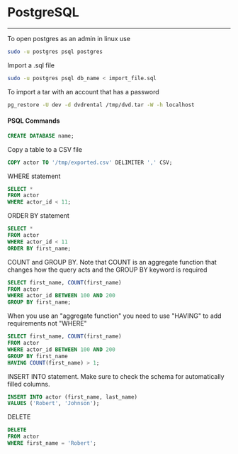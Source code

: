 # PostgreSQL
----
To open postgres as an admin in linux use
``` sh
sudo -u postgres psql postgres
```
Import a .sql file
``` sh
sudo -u postgres psql db_name < import_file.sql
```
To import a tar with an account that has a password
``` sh
pg_restore -U dev -d dvdrental /tmp/dvd.tar -W -h localhost
```
#### PSQL Commands
``` sql
CREATE DATABASE name;
```
Copy a table to a CSV file
``` sql
COPY actor TO '/tmp/exported.csv' DELIMITER ',' CSV;
```
WHERE statement
``` sql
SELECT *
FROM actor
WHERE actor_id < 11;
```
ORDER BY statement
``` sql
SELECT *
FROM actor
WHERE actor_id < 11
ORDER BY first_name;
```
COUNT and GROUP BY. Note that COUNT is an aggregate function that changes how the query acts and the GROUP BY keyword is required
``` sql
SELECT first_name, COUNT(first_name)
FROM actor
WHERE actor_id BETWEEN 100 AND 200
GROUP BY first_name;
```
When you use an "aggregate function" you need to use "HAVING" to add requirements not "WHERE"
``` sql
SELECT first_name, COUNT(first_name)
FROM actor
WHERE actor_id BETWEEN 100 AND 200
GROUP BY first_name
HAVING COUNT(first_name) > 1;
```
INSERT INTO statement. Make sure to check the schema for automatically filled columns.
``` sql
INSERT INTO actor (first_name, last_name)
VALUES ('Robert', 'Johnson');
```
DELETE
``` sql
DELETE
FROM actor
WHERE first_name = 'Robert';
```
